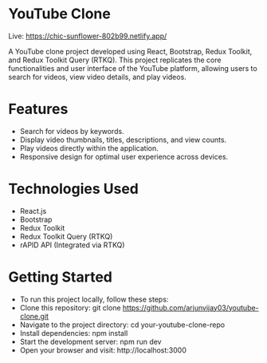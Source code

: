 # YouTube Clone
Live: https://chic-sunflower-802b99.netlify.app/

A YouTube clone project developed using React, Bootstrap, Redux Toolkit, and Redux Toolkit Query (RTKQ). This project replicates the core functionalities and user interface of the YouTube platform, allowing users to search for videos, view video details, and play videos.

# Features
* Search for videos by keywords.
* Display video thumbnails, titles, descriptions, and view counts.
* Play videos directly within the application.
* Responsive design for optimal user experience across devices.
# Technologies Used
* React.js
* Bootstrap
* Redux Toolkit
* Redux Toolkit Query (RTKQ)
* rAPID API (Integrated via RTKQ) 
# Getting Started
* To run this project locally, follow these steps:
* Clone this repository: git clone https://github.com/arjunvijay03/youtube-clone.git
* Navigate to the project directory: cd your-youtube-clone-repo
* Install dependencies: npm install
* Start the development server: npm run dev
* Open your browser and visit: http://localhost:3000
